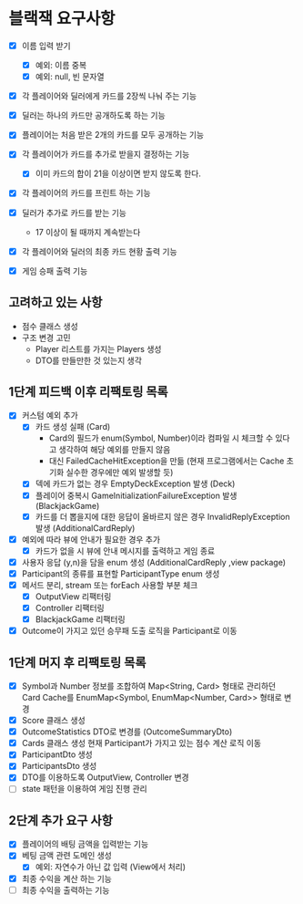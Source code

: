 # 블랙잭 요구사항

- [x] 이름 입력 받기
    - [x] 예외: 이름 중복
    - [x] 예외: null, 빈 문자열
- [x] 각 플레이어와 딜러에게 카드를 2장씩 나눠 주는 기능
- [x] 딜러는 하나의 카드만 공개하도록 하는 기능
- [x] 플레이어는 처음 받은 2개의 카드를 모두 공개하는 기능
- [x] 각 플레이어가 카드를 추가로 받을지 결정하는 기능
    - [x] 이미 카드의 합이 21을 이상이면 받지 않도록 한다.
- [x] 각 플레이어의 카드를 프린트 하는 기능
- [x] 딜러가 추가로 카드를 받는 기능
    - 17 이상이 될 때까지 계속받는다

- [x] 각 플레이어와 딜러의 최종 카드 현황 출력 기능
- [x] 게임 승패 출력 기능

## 고려하고 있는 사항

- 점수 클래스 생성
- 구조 변경 고민
    - Player 리스트를 가지는 Players 생성
    - DTO를 만들만한 것 있는지 생각

## 1단계 피드백 이후 리팩토링 목록

- [x] 커스텀 예외 추가
    - [x] 카드 생성 실패 (Card)
        - Card의 필드가 enum(Symbol, Number)이라 컴파일 시 체크할 수 있다고 생각하여 해당 예외를 만들지 않음
        - 대신 FailedCacheHitException을 만듦 (현재 프로그램에서는 Cache 초기화 실수한 경우에만 예외 발생할 듯)
    - [x] 덱에 카드가 없는 경우 EmptyDeckException 발생 (Deck)
    - [x] 플레이어 중복시 GameInitializationFailureException 발생 (BlackjackGame)
    - [x] 카드를 더 뽑을지에 대한 응답이 올바르지 않은 경우 InvalidReplyException 발생 (AdditionalCardReply)
- [x] 예외에 따라 뷰에 안내가 필요한 경우 추가
    - [x] 카드가 없을 시 뷰에 안내 메시지를 출력하고 게임 종료
- [x] 사용자 응답 (y,n)을 담을 enum 생성 (AdditionalCardReply ,view package)
- [x] Participant의 종류를 표현할 ParticipantType enum 생성
- [x] 메서드 분리, stream 또는 forEach 사용할 부분 체크
    - [x] OutputView 리팩터링
    - [x] Controller 리팩터링
    - [x] BlackjackGame 리팩터링
- [x] Outcome이 가지고 있던 승무패 도출 로직을 Participant로 이동

## 1단계 머지 후 리팩토링 목록

- [x] Symbol과 Number 정보를 조합하여 Map<String, Card> 형태로 관리하던 Card Cache를 EnumMap<Symbol, EnumMap<Number, Card>> 형태로 변경
- [x] Score 클래스 생성
- [x] OutcomeStatistics DTO로 변경를 (OutcomeSummaryDto)
- [x] Cards 클래스 생성 현재 Participant가 가지고 있는 점수 계산 로직 이동
- [x] ParticipantDto 생성
- [x] ParticipantsDto 생성
- [x] DTO를 이용하도록 OutputView, Controller 변경
- [ ] state 패턴을 이용하여 게임 진행 관리

## 2단계 추가 요구 사항

- [x] 플레이어의 배팅 금액을 입력받는 기능
- [x] 베팅 금액 관련 도메인 생성
    - [x] 예외: 자연수가 아닌 값 입력 (View에서 처리)
- [x] 최종 수익을 계산 하는 기능
- [ ] 최종 수익을 출력하는 기능
